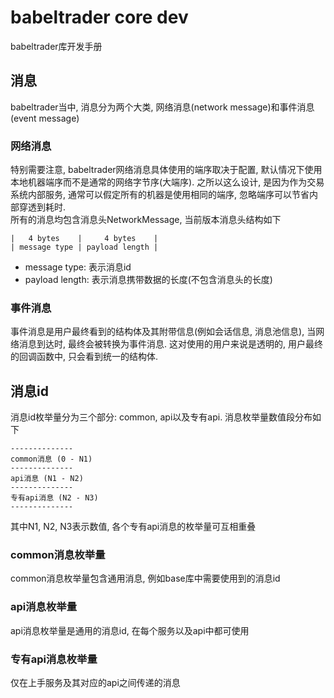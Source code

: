 # babeltrader core dev
babeltrader库开发手册

## 消息
babeltrader当中, 消息分为两个大类, 网络消息(network message)和事件消息(event message)

### 网络消息
特别需要注意, babeltrader网络消息具体使用的端序取决于配置, 默认情况下使用本地机器端序而不是通常的网络字节序(大端序). 之所以这么设计, 是因为作为交易系统内部服务, 通常可以假定所有的机器是使用相同的端序, 忽略端序可以节省内部穿透到耗时.   
所有的消息均包含消息头NetworkMessage, 当前版本消息头结构如下
```
|   4 bytes    |     4 bytes    |
| message type | payload length |
```

* message type: 表示消息id
* payload length: 表示消息携带数据的长度(不包含消息头的长度)

### 事件消息
事件消息是用户最终看到的结构体及其附带信息(例如会话信息, 消息池信息), 当网络消息到达时, 最终会被转换为事件消息. 这对使用的用户来说是透明的, 用户最终的回调函数中, 只会看到统一的结构体.

## 消息id
消息id枚举量分为三个部分: common, api以及专有api. 消息枚举量数值段分布如下
```
--------------
common消息 (0 - N1)
--------------
api消息 (N1 - N2)
--------------
专有api消息 (N2 - N3)
--------------
```
其中N1, N2, N3表示数值, 各个专有api消息的枚举量可互相重叠

### common消息枚举量
common消息枚举量包含通用消息, 例如base库中需要使用到的消息id

### api消息枚举量
api消息枚举量是通用的消息id, 在每个服务以及api中都可使用

### 专有api消息枚举量
仅在上手服务及其对应的api之间传递的消息
